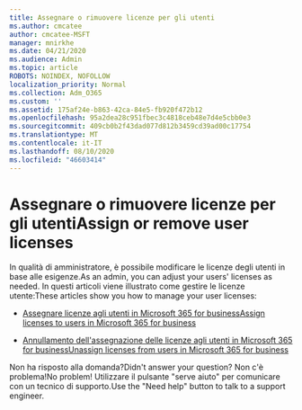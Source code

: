 ```yaml
---
title: Assegnare o rimuovere licenze per gli utenti
ms.author: cmcatee
author: cmcatee-MSFT
manager: mnirkhe
ms.date: 04/21/2020
ms.audience: Admin
ms.topic: article
ROBOTS: NOINDEX, NOFOLLOW
localization_priority: Normal
ms.collection: Adm_O365
ms.custom: ''
ms.assetid: 175af24e-b863-42ca-84e5-fb920f472b12
ms.openlocfilehash: 95a2dea28c951fbec3c4818ceb48e7d4e5cbb0e3
ms.sourcegitcommit: 409cb0b2f43dad077d812b3459cd39ad00c17754
ms.translationtype: MT
ms.contentlocale: it-IT
ms.lasthandoff: 08/10/2020
ms.locfileid: "46603414"
---
```

# <a name="assign-or-remove-user-licenses"></a><span data-ttu-id="38bde-102">Assegnare o rimuovere licenze per gli utenti</span><span class="sxs-lookup"><span data-stu-id="38bde-102">Assign or remove user licenses</span></span>

<span data-ttu-id="38bde-103">In qualità di amministratore, è possibile modificare le licenze degli utenti in base alle esigenze.</span><span class="sxs-lookup"><span data-stu-id="38bde-103">As an admin, you can adjust your users' licenses as needed.</span></span> <span data-ttu-id="38bde-104">In questi articoli viene illustrato come gestire le licenze utente:</span><span class="sxs-lookup"><span data-stu-id="38bde-104">These articles show you how to manage your user licenses:</span></span>
  
- [<span data-ttu-id="38bde-105">Assegnare licenze agli utenti in Microsoft 365 for business</span><span class="sxs-lookup"><span data-stu-id="38bde-105">Assign licenses to users in Microsoft 365 for business</span></span>](https://docs.microsoft.com/azure/active-directory/fundamentals/license-users-groups?context=azure/active-directory/users-groups-roles/context/ugr-context)

- [<span data-ttu-id="38bde-106">Annullamento dell'assegnazione delle licenze agli utenti in Microsoft 365 for business</span><span class="sxs-lookup"><span data-stu-id="38bde-106">Unassign licenses from users in Microsoft 365 for business</span></span>](https://docs.microsoft.com/azure/active-directory/fundamentals/license-users-groups?context=azure/active-directory/users-groups-roles/context/ugr-context#remove-a-license)

<span data-ttu-id="38bde-107">Non ha risposto alla domanda?</span><span class="sxs-lookup"><span data-stu-id="38bde-107">Didn't answer your question?</span></span> <span data-ttu-id="38bde-108">Non c'è problema!</span><span class="sxs-lookup"><span data-stu-id="38bde-108">No problem!</span></span> <span data-ttu-id="38bde-109">Utilizzare il pulsante "serve aiuto" per comunicare con un tecnico di supporto.</span><span class="sxs-lookup"><span data-stu-id="38bde-109">Use the "Need help" button to talk to a support engineer.</span></span>